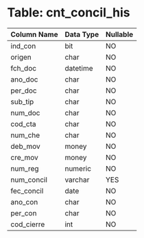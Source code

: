 # Table: cnt_concil_his

| Column Name | Data Type | Nullable |
|-------------|-----------|----------|
| ind_con | bit | NO |
| origen | char | NO |
| fch_doc | datetime | NO |
| ano_doc | char | NO |
| per_doc | char | NO |
| sub_tip | char | NO |
| num_doc | char | NO |
| cod_cta | char | NO |
| num_che | char | NO |
| deb_mov | money | NO |
| cre_mov | money | NO |
| num_reg | numeric | NO |
| num_concil | varchar | YES |
| fec_concil | date | NO |
| ano_con | char | NO |
| per_con | char | NO |
| cod_cierre | int | NO |
